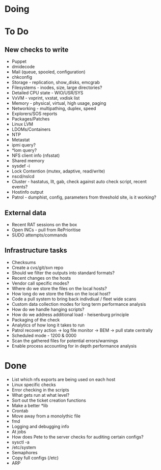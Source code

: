 # Doing

# To Do 
## New checks to write
* Puppet 
* dmidecode
* Mail (queue, spooled, configuration)
* chkconfig
* Storage - replication, show_disks, emcgrab
* Filesystems - inodes, size, large directories? 
* Detailed CPU state - WIO/USR/SYS 
* VxVM - vxprint, vxstat, vxdisk list 
* Memory - physical, virtual, high usage, paging 
* Networking - multipathing, duplex, speed 
* Explorers/SOS reports 
* Packages/Patches 
* Linux LVM 
* LDOMs/Containers 
* NTP
* Metastat 
* ipmi query?
* *lom query?
* NFS client info (nfsstat)
* Shared memory 
* sysdef -i
* Lock Contention (mutex, adaptive, read/write)
* nscd/nslcd
* Cluster - hastatus, llt, gab, check against auto check script, recent events? 
* Hostinfo output
* Patrol - dumphist, config, parameters from threshold site, is it working?

## External data
* Recent RAT sessions on the box
* Open INCs - pull from RePrioritise 
* SUDO attempts/commands 

## Infrastructure tasks
* Checksums
* Create a cvs/git/svn repo
* Should we filter the outputs into standard formats?
* Recent changes on the hosts 
* Vendor call specific modes?
* Where do we store the files on the local hosts?
* How long do we store the files on the local host?
* Code a pull system to bring back indivdiual / fleet wide scans
* Custom data collection modes for long term performance analysis
* How do we handle hanging scripts?
* How do we address additional load - heisenburg principle
* Packaging of the check
* Analytics of how long it takes to run 
* Patrol recovery action -> log file monitor -> BEM -> pull state centrally 
* Scheduled mode - 1200 & 0000
* Scan the gathered files for potential errors/warnings 
* Enable process accounting for in depth performance analysis

# Done
* List which nfs exports are being used on each host 
* Linux specific checks 
* Error checking in the scripts
* What gets run at what level?
* Sort out the ticket creation functions
* Make a better *lib
* Crontab 
* Move away from a monolythic file 
* fmd 
* Logging and debugging info
* At jobs 
* How does Pete to the server checks for auditing certain configs?
* sysctl -a
* /etc/system
* Semaphores
* Copy full configs (/etc) 
* ARP
